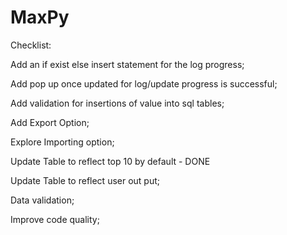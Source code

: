 # MaxPy


Checklist:

Add an if exist else insert statement for the log progress;

Add pop up once updated for log/update progress is successful;

Add validation for insertions of value into sql tables;

Add Export Option;

Explore Importing option;

Update Table to reflect top 10 by default - DONE

Update Table to reflect user out put; 

Data validation; 

Improve code quality;
